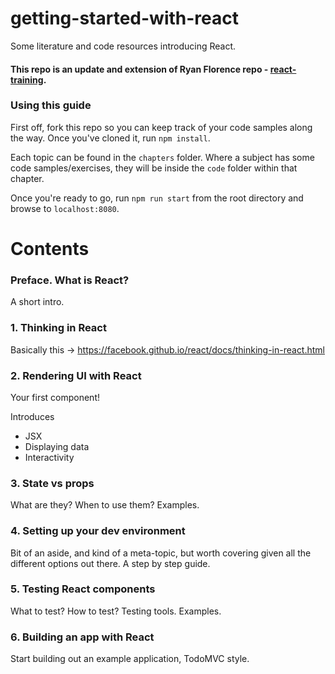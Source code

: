 # getting-started-with-react
Some literature and code resources introducing React.

#### This repo is an update and extension of Ryan Florence repo - [react-training](https://github.com/ryanflorence/react-training).

### Using this guide

First off, fork this repo so you can keep track of your code samples along the way. Once you've cloned it, run `npm install`.

Each topic can be found in the `chapters` folder. Where a subject has some code samples/exercises, they will be inside the `code` folder within that chapter.

Once you're ready to go, run `npm run start` from the root directory and browse to `localhost:8080`.

# Contents

### Preface. What is React?

A short intro.

### 1. Thinking in React

Basically this -> https://facebook.github.io/react/docs/thinking-in-react.html

### 2. Rendering UI with React

Your first component!

Introduces
 - JSX
 - Displaying data
 - Interactivity

### 3. State vs props

What are they? When to use them? Examples.

### 4. Setting up your dev environment

Bit of an aside, and kind of a meta-topic, but worth covering given all the different options out there. A step by step guide.

### 5. Testing React components

What to test? How to test? Testing tools. Examples.

### 6. Building an app with React

Start building out an example application, TodoMVC style.
